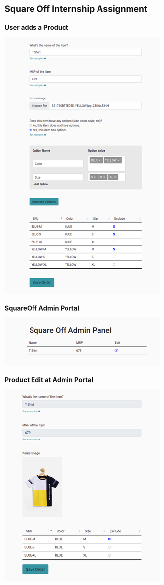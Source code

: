 # Square Off Internship Assignment

## User adds a Product
![User Product Add](https://github.com/codeit13/SquareOff/blob/main/screenshots/user.png?raw=true)

## SquareOff Admin Portal
![SquareOff Admin Portal](https://github.com/codeit13/SquareOff/blob/main/screenshots/admin-portal.png?raw=true)

## Product Edit at Admin Portal
![Product Edit at Admin Portal](https://github.com/codeit13/SquareOff/blob/main/screenshots/admin-edit.png?raw=true)